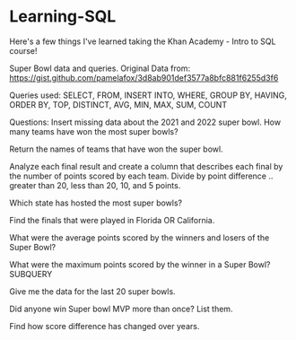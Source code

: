 # Learning-SQL
Here's a few things I've learned taking the Khan Academy - Intro to SQL course!

Super Bowl data and queries. 
Original Data from: https://gist.github.com/pamelafox/3d8ab901def3577a8bfc881f6255d3f6

Queries used: SELECT, FROM, INSERT INTO, WHERE, GROUP BY, HAVING, ORDER BY, TOP, DISTINCT, AVG, MIN, MAX, SUM, COUNT

Questions:
Insert missing data about the 2021 and 2022 super bowl.
How many teams have won the most super bowls?

Return the names of teams that have won the super bowl.

Analyze each final result and create a column that describes each final by the number of points scored by each team. Divide by point difference .. greater than 20, less than 20, 10, and 5 points.

Which state has hosted the most super bowls?

Find the finals that were played in Florida OR California.

What were the average points scored by the winners and losers of the Super Bowl?

What were the maximum points scored by the winner in a Super Bowl? SUBQUERY

Give me the data for the last 20 super bowls.

Did anyone win Super bowl MVP more than once? List them.

Find how score difference has changed over years.

